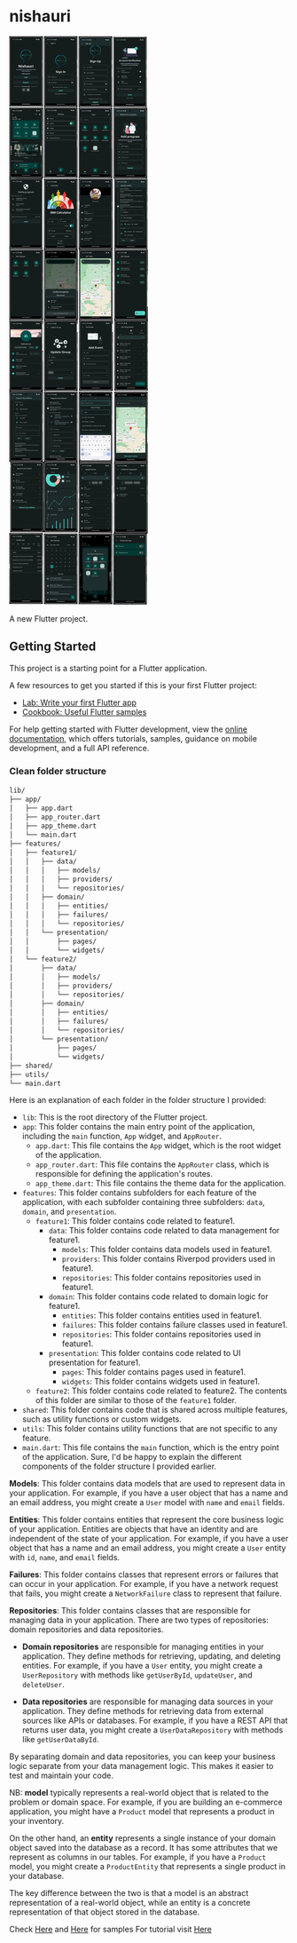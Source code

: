 # nishauri


<picture>
  <img alt="Shows an illustrated sun in light mode and a moon with stars in dark mode." src="./.meta/Nishauri.pdf.jpg">
</picture>


A new Flutter project.

## Getting Started

This project is a starting point for a Flutter application.

A few resources to get you started if this is your first Flutter project:

- [Lab: Write your first Flutter app](https://docs.flutter.dev/get-started/codelab)
- [Cookbook: Useful Flutter samples](https://docs.flutter.dev/cookbook)

For help getting started with Flutter development, view the
[online documentation](https://docs.flutter.dev/), which offers tutorials,
samples, guidance on mobile development, and a full API reference.

### Clean folder structure
```
lib/
├── app/
│   ├── app.dart
│   ├── app_router.dart
│   ├── app_theme.dart
│   └── main.dart
├── features/
│   ├── feature1/
│   │   ├── data/
│   │   │   ├── models/
│   │   │   ├── providers/
│   │   │   └── repositories/
│   │   ├── domain/
│   │   │   ├── entities/
│   │   │   ├── failures/
│   │   │   └── repositories/
│   │   └── presentation/
│   │       ├── pages/
│   │       └── widgets/
│   └── feature2/
│       ├── data/
│       │   ├── models/
│       │   ├── providers/
│       │   └── repositories/
│       ├── domain/
│       │   ├── entities/
│       │   ├── failures/
│       │   └── repositories/
│       └── presentation/
│           ├── pages/
│           └── widgets/
├── shared/
├── utils/
└── main.dart

```

Here is an explanation of each folder in the folder structure I provided:

- `lib`: This is the root directory of the Flutter project.
- `app`: This folder contains the main entry point of the application, including the `main` function, `App` widget, and `AppRouter`.
    - `app.dart`: This file contains the `App` widget, which is the root widget of the application.
    - `app_router.dart`: This file contains the `AppRouter` class, which is responsible for defining the application's routes.
    - `app_theme.dart`: This file contains the theme data for the application.
- `features`: This folder contains subfolders for each feature of the application, with each subfolder containing three subfolders: `data`, `domain`, and `presentation`.
    - `feature1`: This folder contains code related to feature1.
        - `data`: This folder contains code related to data management for feature1.
            - `models`: This folder contains data models used in feature1.
            - `providers`: This folder contains Riverpod providers used in feature1.
            - `repositories`: This folder contains repositories used in feature1.
        - `domain`: This folder contains code related to domain logic for feature1.
            - `entities`: This folder contains entities used in feature1.
            - `failures`: This folder contains failure classes used in feature1.
            - `repositories`: This folder contains repositories used in feature1.
        - `presentation`: This folder contains code related to UI presentation for feature1.
            - `pages`: This folder contains pages used in feature1.
            - `widgets`: This folder contains widgets used in feature1.
    - `feature2`: This folder contains code related to feature2. The contents of this folder are similar to those of the `feature1` folder.
- `shared`: This folder contains code that is shared across multiple features, such as utility functions or custom widgets.
- `utils`: This folder contains utility functions that are not specific to any feature.
- `main.dart`: This file contains the `main` function, which is the entry point of the application.
  Sure, I'd be happy to explain the different components of the folder structure I provided earlier.

**Models**: This folder contains data models that are used to represent data in your application. For example, if you have a user object that has a name and an email address, you might create a `User` model with `name` and `email` fields.

**Entities**: This folder contains entities that represent the core business logic of your application. Entities are objects that have an identity and are independent of the state of your application. For example, if you have a user object that has a name and an email address, you might create a `User` entity with `id`, `name`, and `email` fields.

**Failures**: This folder contains classes that represent errors or failures that can occur in your application. For example, if you have a network request that fails, you might create a `NetworkFailure` class to represent that failure.

**Repositories**: This folder contains classes that are responsible for managing data in your application. There are two types of repositories: domain repositories and data repositories.

- **Domain repositories** are responsible for managing entities in your application. They define methods for retrieving, updating, and deleting entities. For example, if you have a `User` entity, you might create a `UserRepository` with methods like `getUserById`, `updateUser`, and `deleteUser`.

- **Data repositories** are responsible for managing data sources in your application. They define methods for retrieving data from external sources like APIs or databases. For example, if you have a REST API that returns user data, you might create a `UserDataRepository` with methods like `getUserDataById`.

By separating domain and data repositories, you can keep your business logic separate from your data management logic. This makes it easier to test and maintain your code.

NB:
**model** typically represents a real-world object that is related to the problem or domain space. For example, if you are building an e-commerce application, you might have a `Product` model that represents a product in your inventory.

On the other hand, an **entity** represents a single instance of your domain object saved into the database as a record. It has some attributes that we represent as columns in our tables. For example, if you have a `Product` model, you might create a `ProductEntity` that represents a single product in your database.

The key difference between the two is that a model is an abstract representation of a real-world object, while an entity is a concrete representation of that object stored in the database.


Check [Here](https://github.com/oleggud512/simple-go-router-authentication) and [Here](https://github.com/tayormi/auth_riverpod_gorouter) for samples
For tutorial visit [Here](https://medium.com/@madhanrkv10/authentication-using-gorouter-with-riverpod-state-management-bac9313f2afe)